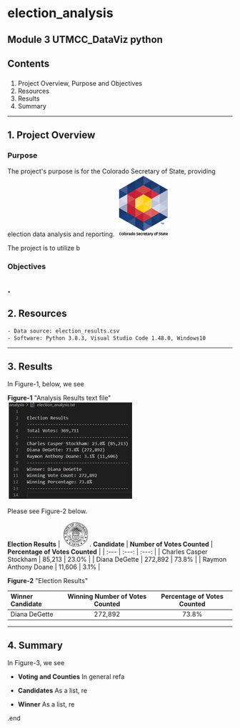 # election_analysis
Module 3 UTMCC_DataViz python
---
## Contents

### 
  1. Project Overview, Purpose and Objectives
  2. Resources
  3. Results 
  4. Summary 

---

## 1. Project Overview

### **Purpose**    

The project's purpose is for the Colorado Secretary of State, providing election data analysis and reporting. ![SOS_CO_1.png](https://github.com/larrydodson/election_analysis/blob/master/resources/SOS_CO_1.png)

The project is to utilize b

### **Objectives**


.
---
## 2. Resources 

    - Data source: election_results.csv
    - Software: Python 3.8.3, Visual Studio Code 1.48.0, Windows10

---
## 3. Results 

In Figure-1, below, we see 

**Figure-1** "Analysis Results text file"
![election_analysis_txtfileA.png](https://github.com/larrydodson/election_analysis/blob/master/resources/election_analysis_txtfileA.png)





Please see Figure-2 below. 

**Election Results**
| ![COseal_1.png](https://github.com/larrydodson/election_analysis/blob/master/resources/COseal_1.png) .  **Candidate** | **Number of Votes Counted** | **Percentage of Votes Counted** |
| :---         |     :---:      |          :---: |
| Charles Casper Stockham | 85,213 | 23.0% |
| Diana DeGette | 272,892 | 73.8% |
| Raymon Anthony Doane | 11,606 | 3.1% |

**Figure-2** "Election Results"

|  **Winner Candidate** | **Winning Number of Votes Counted** | **Percentage of Votes Counted** |
| :---         |     :---:      |          :---: |
| Diana DeGette | 272,892 | 73.8% |


---
## 4. Summary 

In Figure-3, we see 

  
- **Voting and Counties** 
  In general refa


- **Candidates**
  As a list, re

- **Winner**
  As a list, re




.end
